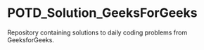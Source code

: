 # POTD_Solution_GeeksForGeeks
Repository containing solutions to daily coding problems from GeeksforGeeks.
